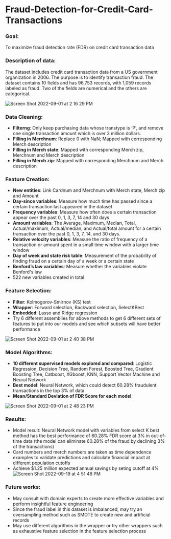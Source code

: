# Fraud-Detection-for-Credit-Card-Transactions

### Goal: 
To maximize fraud detection rate (FDR) on credit card transaction data 

### Description of data:
The dataset includes credit card transaction data from a US government organization in 2006. The purpose is to identify transaction fraud. The dataset contains 10 fields and has 96,753 records, with 1,059 records labeled as fraud. Two of the fields are numerical and the others are categorical.

![Screen Shot 2022-09-01 at 2 16 29 PM](https://user-images.githubusercontent.com/96958028/188014582-28efdb27-2e40-436b-a979-4ea745222b35.png)

### Data Cleaning:
  - **Filterng**: Only keep purchasing data whose transtype is ‘P’, and remove one single transaction amount which is over 3 million dollars.
  - **Filling in Merchnum**: Replace 0 with NaN; Mapped with corresponding Merch description
  - **Filling in Merch state**: Mapped with corresponding Merch zip, Merchnum and Merch description
  - **Filling in Merch zip**: Mapped with corresponding Merchnum and Merch description

### Feature Creation:
  - **New entities**: Link Cardnum and Merchnum with Merch state, Merch zip and Amount
  - **Day-since variables**: Measure how much time has passed since a certain transaction last appeared in the dataset
  - **Frequency variables**: Measure how often does a certain transaction appear over the past 0, 1, 3, 7, 14 and 30 days
  - **Amount variables**: The Average, Maximum, Median, Total, Actual/maximum, Actual/median, and Actual/total amount for a certain transaction over the past 0, 1, 3, 7, 14, and 30 days. 
  - **Relative velocity variables**: Measure the ratio of frequency of a transaction or amount spent in a small time window with a larger time window
  - **Day of week and state risk table**: Measurement of the probability of finding fraud on a certain day of a week or a certain state
  - **Benford’s law variables**: Measure whether the variables violate Benford's law
  - 522 new variables created in total

### Feature Selection:
  - **Filter**: Kolmogorov-Smirnov (KS) test
  - **Wrapper**: Forward selection, Backward selection, SelectKBest
  - **Embedded**: Lasso and Ridge regression
  - Try 6 different assemblies for above methods to get 6 different sets of features to put into our models and see which subsets will have better performance

![Screen Shot 2022-09-01 at 2 40 38 PM](https://user-images.githubusercontent.com/96958028/188017946-e3aba2ad-0beb-4389-9f32-b06013d86922.png)

### Model Algorithms:
  - **10 different supervised models explored and compared**: Logistic Regression, Decision Tree, Random Forest, Boosted Tree, Gradient Boosting Tree, Catboost, XGboost, KNN, Support Vector Machine and Neural Network
  - **Best model**: Neural Network, which could detect 60.28% fraudulent transactions in the top 3% of data
  - **Mean/Standard Deviation of FDR Score for each model**:

![Screen Shot 2022-09-01 at 2 48 23 PM](https://user-images.githubusercontent.com/96958028/188018911-ca6f1297-3b2f-46be-b042-a3de98b0b0c5.png)

### Results:
  - Model result: Neural Network model with variables from select K best method has the best performance of 60.28% FDR score at 3% in out-of-time data (the model can eliminate 60.28% of the fraud by declining 3% of the transactions)
  - Card numbers and merch numbers are taken as time dependence examples to validate predictions and calculate financial impact at different population cutoffs
  - Achieve $1.25 million expected annual savings by seting cutoff at 4%
  ![Screen Shot 2022-09-19 at 4 51 48 PM](https://user-images.githubusercontent.com/96958028/191138606-e06b78e5-a536-41cb-bdee-4a085fec30f1.png)


### Future works:
  - May consult with domain experts to create more effective variables and perform insightful feature engineering
  - Since the fraud label in this dataset is imbalanced, may try an oversampling method such as SMOTE to create new and artificial records
  - May use different algorithms in the wrapper or try other wrappers such as exhaustive feature selection in the feature selection process
